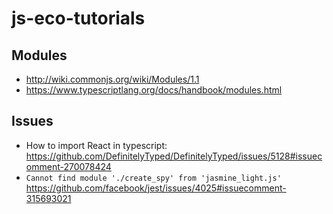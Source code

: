# js-eco-tutorials
## Modules
- http://wiki.commonjs.org/wiki/Modules/1.1
- https://www.typescriptlang.org/docs/handbook/modules.html

## Issues
- How to import React in typescript: https://github.com/DefinitelyTyped/DefinitelyTyped/issues/5128#issuecomment-270078424
- `Cannot find module './create_spy' from 'jasmine_light.js'` https://github.com/facebook/jest/issues/4025#issuecomment-315693021
